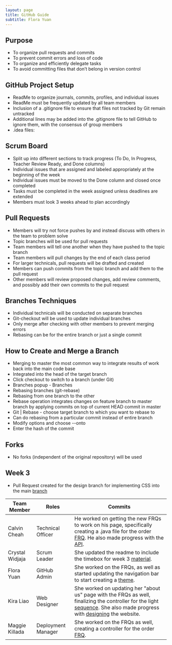 ```yaml
---
layout: page
title: GitHub Guide
subtitle: Flora Yuan
---
```

## Purpose
- To organize pull requests and commits
- To prevent commit errors and loss of code
- To organize and efficiently delegate tasks
- To avoid committing files that don’t belong in version control

## GitHub Project Setup
- ReadMe to organize journals, commits, profiles, and individual issues
- ReadMe must be frequently updated by all team members
- Inclusion of a .gitignore file to ensure that files not tracked by Git remain untracked
- Additional lines may be added into the .gitignore file to tell GitHub to ignore them, with the consensus of group members
- .idea files:

## Scrum Board
- Split up into different sections to track progress (To Do, In Progress, Teacher Review Ready, and Done columns)
- Individual issues that are assigned and labeled appropriately at the beginning of the week
- Individual issues must be moved to the Done column and closed once completed
- Tasks must be completed in the week assigned unless deadlines are extended
- Members must look 3 weeks ahead to plan accordingly

## Pull Requests
- Members will try not force pushes by and instead discuss with others in the team to problem solve
- Topic branches will be used for pull requests
- Team members will tell one another when they have pushed to the topic branch
- Team members will pull changes by the end of each class period
- For larger technicals, pull requests will be drafted and created
- Members can push commits from the topic branch and add them to the pull request
- Other members will review proposed changes, add review comments, and possibly add their own commits to the pull request

## Branches Techniques
- Individual technicals will be conducted on separate branches
- Git-checkout will be used to update individual branches
- Only merge after checking with other members to prevent merging errors
- Rebasing can be for the entire branch or just a single commit

## How to Create and Merge a Branch
- Merging to master the most common way to integrate results of work back into the main code base
- Integrated into the head of the target branch
- Click checkout to switch to a branch (under Git)
- Branches popup - Branches
- Rebasing branches (git-rebase)
- Rebasing from one branch to the other
- Rebase operation integrates changes on feature branch to master branch by applying commits on top of current HEAD commit in master
- Git | Rebase - choose target branch to which you want to rebase to
- Can do rebasing from a particular commit instead of entire branch
- Modify options and choose --onto
- Enter the hash of the commit

## Forks
- No forks (independent of the original repository) will be used


## Week 3
- Pull Request created for the design branch for implementing CSS into the main [branch](https://github.com/florayuan18/pikachudrinkingwindex/pull/43)

| Team Member           | Roles |           Commits                              | 
| -------------------------- |-----------------------------|-----------------------------|  
| Calvin Cheah  | Technical Officer| He worked on getting the new FRQs to work on his page, specifically creating a .java file for the order [FRQ](https://github.com/florayuan18/pikachudrinkingwindex/commit/8821ca1cd2fa2ad6357a82fce79db91de9cf3494).  He also made progress with the [API](https://github.com/florayuan18/pikachudrinkingwindex/commit/5ba5543753fe4c135bbb929050a6ea974dfb3990#diff-5452d644105363cac4fbcb3928edf554a575b4312c9898f78c357c2ca531f1d0R1-R45). |
| Crystal Widjaja | Scrum Leader | She updated the readme to include the timebox for week 3 [material](https://github.com/florayuan18/pikachudrinkingwindex/commit/c5e518ee63ac61da98283e6d2029fcb538b077c8). |
| Flora Yuan | GitHub Admin | She worked on the FRQs, as well as started updating the navigation bar to start creating a [theme](https://github.com/florayuan18/pikachudrinkingwindex/commit/30d3a2cfb5b0172359bce0e3131df9418f3e77e0). |
| Kira Liao | Web Designer | She worked on updating her "about us" page with the FRQs as well, finalizing the controller for the light [sequence](https://github.com/florayuan18/pikachudrinkingwindex/commit/b32a4428b2534f39171615c5ce9dc589ce7a9673).  She also made progress with [designing](https://github.com/florayuan18/pikachudrinkingwindex/commit/11003c2f3ec97c38f9ed0b3d34ff3600563838b0#diff-dce5037ca59f91a501819f7f56f1c6c1425519e96cb2fdde9c7dbce971c179e9R5-R62) the website. |
| Maggie Killada | Deployment Manager | She worked on the FRQs as well, creating a controller for the order [FRQ](https://github.com/florayuan18/pikachudrinkingwindex/commit/0f9bb6a6d7d93a4750cca432f8bb39ba5d595a1c). |